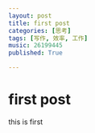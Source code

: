 ```yaml
---
layout: post
title: first post
categories: [思考]
tags: [写作, 效率, 工作]
music: 26199445
published: True

---
```


# first post
this is first